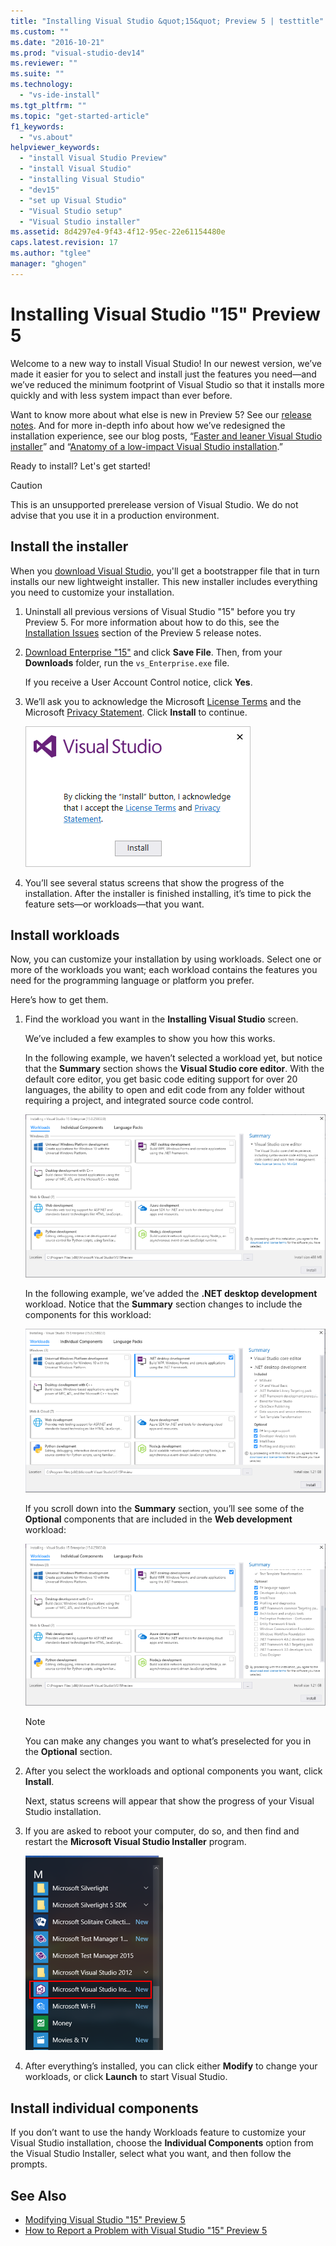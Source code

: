 ```yaml
---
title: "Installing Visual Studio &quot;15&quot; Preview 5 | testtitle"
ms.custom: ""
ms.date: "2016-10-21"
ms.prod: "visual-studio-dev14"
ms.reviewer: ""
ms.suite: ""
ms.technology: 
  - "vs-ide-install"
ms.tgt_pltfrm: ""
ms.topic: "get-started-article"
f1_keywords: 
  - "vs.about"
helpviewer_keywords: 
  - "install Visual Studio Preview"
  - "install Visual Studio"
  - "installing Visual Studio"
  - "dev15"
  - "set up Visual Studio"
  - "Visual Studio setup"
  - "Visual Studio installer"
ms.assetid: 8d4297e4-9f43-4f12-95ec-22e61154480e
caps.latest.revision: 17
ms.author: "tglee"
manager: "ghogen"
---
```

# Installing Visual Studio &quot;15&quot; Preview 5
Welcome to a new way to install Visual Studio! In our newest version, we’ve made it easier for you to select and install just the features you need—and we’ve reduced the minimum footprint of Visual Studio so that it installs more quickly and with less system impact than ever before.  
  
 Want to know more about what else is new in Preview 5? See our [release notes](https://www.visualstudio.com/news/releasenotes/vs15-relnotes). And for more in-depth info about how we’ve redesigned the installation experience, see our blog posts, “[Faster and leaner Visual Studio installer](https://blogs.msdn.microsoft.com/visualstudio/2016/04/01/faster-leaner-visual-studio-installer/)” and “[Anatomy of a low-impact Visual Studio installation](https://blogs.msdn.microsoft.com/visualstudio/2016/04/25/anatomy-of-a-low-impact-visual-studio-install/).”  
  
 Ready to install? Let's get started!  
  
> [!CAUTION]
>  This is an unsupported prerelease version of Visual Studio. We do not advise that you use it in a production environment.  
  
## Install the installer  
 When you [download Visual Studio](https://www.visualstudio.com/downloads/visual-studio-next-downloads-vs), you'll get a bootstrapper file that in turn installs our new lightweight installer. This new installer includes everything you need to customize your installation.  
  
1.  Uninstall all previous versions of Visual Studio "15" before you try Preview 5. For more information about how to do this, see the [Installation Issues](https://www.visualstudio.com/news/releasenotes/vs15-relnotes#KIinstall) section of the Preview 5 release notes.  
  
2.  [Download Enterprise "15"](https://www.visualstudio.com/visual-studio-pre-release-downloads/) and click **Save File**.  Then, from your **Downloads** folder, run the `vs_Enterprise.exe` file.  
  
     If you receive a User Account Control notice, click **Yes**.  
  
3.  We’ll ask you to acknowledge the Microsoft [License Terms](https://www.visualstudio.com/support/legal/mt591984) and the Microsoft [Privacy Statement](https://www.visualstudio.com/dn948229). Click **Install** to continue.  
  
     ![Installing Visual Studio '15' Preview 5 &#45; License Terms and Privacy Statement](../install/media/01-installingdev15prev4_licensetermsandprivacystatement.png.PNG "01-InstallingDev15Prev4_LicenseTermsAndPrivacyStatement.PNG")  
  
4.  You’ll see several status screens that show the progress of the installation. After the installer is finished installing, it’s time to pick the feature sets—or workloads—that you want. 
  
## Install workloads  
 Now, you can customize your installation by using workloads. Select one or more of the workloads you want; each workload contains the features you need for the programming language or platform you prefer.  
  
 Here’s how to get them.  
  
1.  Find the workload you want in the **Installing Visual Studio** screen.  
  
     We’ve included a few examples to show you how this works.  
  
     In the following example, we haven’t selected a workload yet, but notice that the **Summary** section shows the **Visual Studio core editor**. With the default core editor, you get basic code editing support for over 20 languages, the ability to open and edit code from any folder without requiring a project, and integrated source code control.  
  
     ![Dev15Prev5-Install-NoWorkloadSelectionYet](../install/media/dev15prev5-install-noworkloadselectionyet.PNG)  
  
     In the following example, we’ve added the **.NET desktop development** workload. Notice that the **Summary** section changes to include the components for this workload:  
  
     ![Dev15Prev5-Install-DotNetWorkloadSelected](../install/media/dev15prev5-install-dotnetworkloadselected.PNG)  
  
     If you scroll down into the **Summary** section, you’ll see some of the **Optional** components that are included in the **Web development** workload:  
  
     ![Dev15Prev5-Install-DotNetWorkloadSelected-ScrollToSeeOptionalComponents](../install/media/dev15prev5-install-dotnetworkloadselected-scrolltoseeoptionalcomponents.PNG)  
  
    > [!NOTE]
    >  You can make any changes you want to what’s preselected for you in the **Optional** section.  
  
2.  After you select the workloads and optional components you want, click **Install**.  
  
    Next, status screens will appear that show the progress of your Visual Studio installation. 
    
3. If you are asked to reboot your computer, do so, and then find and restart the **Microsoft Visual Studio Installer** program.  

    ![00-ModifyingDev15Prev5-FindTheVisualStudioInstaller](../install/media/00-modifyingdev15prev5-findthevisualstudioinstaller.png)

4.    After everything’s installed, you can click either **Modify** to change your workloads, or click **Launch** to start Visual Studio.  

## Install individual components

If you don’t want to use the handy Workloads feature to customize your Visual Studio installation, choose the **Individual Components** option from the Visual Studio Installer, select what you want, and then follow the prompts.
  
## See Also  
* [Modifying Visual Studio "15" Preview 5](../install/modifying-visual-studio--15--preview-5.md)
* [How to Report a Problem with Visual Studio "15" Preview 5](../ide/how-to-report-a-problem-with-visual-studio--15--preview-5.md)
 